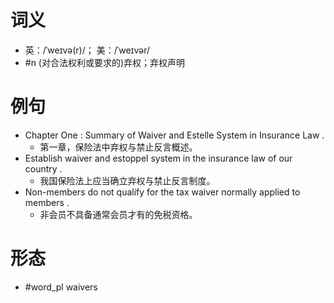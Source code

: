 # 词义
- 英：/ˈweɪvə(r)/； 美：/ˈweɪvər/
- #n (对合法权利或要求的)弃权；弃权声明
# 例句
- Chapter One : Summary of Waiver and Estelle System in Insurance Law .
	- 第一章，保险法中弃权与禁止反言概述。
- Establish waiver and estoppel system in the insurance law of our country .
	- 我国保险法上应当确立弃权与禁止反言制度。
- Non-members do not qualify for the tax waiver normally applied to members .
	- 非会员不具备通常会员才有的免税资格。
# 形态
- #word_pl waivers
